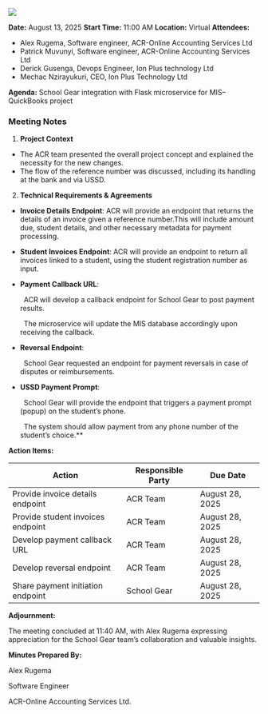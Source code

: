 ﻿![](Aspose.Words.116d9ff1-d57a-4203-b8b1-5258cae171f5.001.png)

**Date:** August 13, 2025 **Start Time:** 11:00 AM **Location:** Virtual **Attendees:** 

- Alex Rugema, Software engineer, ACR-Online Accounting Services Ltd  
- Patrick Muvunyi, Software engineer, ACR-Online Accounting Services Ltd 
- Derick Gusenga, Devops Engineer, Ion Plus technology Ltd 
- Mechac Nzirayukuri, CEO, Ion Plus Technology Ltd 

**Agenda:** School Gear integration with Flask microservice for MIS–QuickBooks project 
### **Meeting Notes** 
1. **Project Context** 
- The ACR team presented the overall project concept and explained the necessity for the new changes. 
- The flow of the reference number was discussed, including its handling at the bank and via USSD. 
2. **Technical Requirements & Agreements** 
- **Invoice Details Endpoint**:  ACR will provide an endpoint that returns the details of an invoice given a reference number.This will include amount due, student details, and other necessary metadata for payment processing. 
- **Student Invoices Endpoint**:  ACR will provide an endpoint to return all invoices linked to a student, using the student registration number as input. 
- **Payment Callback URL**: 

  ` `ACR will develop a callback endpoint for School Gear to post payment results. 

  ` `The microservice will update the MIS database accordingly upon receiving the callback. 

- **Reversal Endpoint**: 

  ` `School Gear requested an endpoint for payment reversals in case of disputes or reimbursements. 

- **USSD Payment Prompt**: 

  ` `School Gear will provide the endpoint that triggers a payment prompt (popup) on the student’s phone. 

  ` `The system should allow payment from any phone number of the student’s choice.** 

**Action Items:** 



|**Action** |**Responsible Party** |**Due Date** |
| - | - | - |
|Provide invoice details endpoint |ACR Team |August 28, 2025 |
|Provide student invoices endpoint |ACR Team |August 28, 2025 |
|Develop payment callback URL |ACR Team |August 28, 2025 |
|Develop reversal endpoint |ACR Team |August 28, 2025 |
|Share  payment initiation endpoint |School Gear |August 28, 2025 |

**Adjournment:** 

The meeting concluded at 11:40 AM, with Alex Rugema expressing appreciation for the School Gear team’s collaboration and valuable insights. 

**Minutes Prepared By:** 

Alex Rugema 

Software Engineer 

ACR-Online Accounting Services Ltd.
